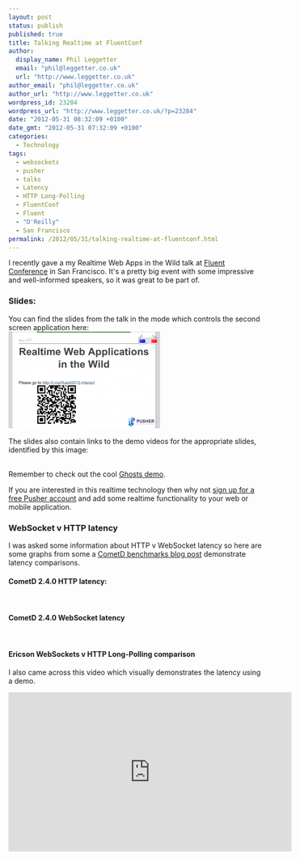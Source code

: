 ```yaml
---
layout: post
status: publish
published: true
title: Talking Realtime at FluentConf
author:
  display_name: Phil Leggetter
  email: "phil@leggetter.co.uk"
  url: "http://www.leggetter.co.uk"
author_email: "phil@leggetter.co.uk"
author_url: "http://www.leggetter.co.uk"
wordpress_id: 23284
wordpress_url: "http://www.leggetter.co.uk/?p=23284"
date: "2012-05-31 08:32:09 +0100"
date_gmt: "2012-05-31 07:32:09 +0100"
categories:
  - Technology
tags:
  - websockets
  - pusher
  - talks
  - Latency
  - HTTP Long-Polling
  - FluentConf
  - Fluent
  - "O'Reilly"
  - San Francisco
permalink: /2012/05/31/talking-realtime-at-fluentconf.html
---
```


<p>I recently gave a my Realtime Web Apps in the Wild talk at <a href="http://fluentconf.com">Fluent Conference</a> in San Francisco. It's a pretty big event with some impressive and well-informed speakers, so it was great to be part of.</p>
<h3>Slides:</h3>
<p>You can find the slides from the talk in the mode which controls the second screen application here:<br />
<a href="/pres/fluent2012/pres/?a71b8d8b7eef0ef6d98c"><img src="/wp-content/uploads/2012/05/rtwaw_slides-300x191.png" alt="" title="Realtime Web Apps in the Whild" width="300" height="191" class="aligncenter size-medium wp-image-23297" /></a></p>
<p>The slides also contain links to the demo videos for the appropriate slides, identified by this image:<br />
<img src="/pres/assets/images/tv.png" alt="" /></p>
<p>Remember to check out the cool <a href="http://ghosts.herokuapp.com">Ghosts demo</a>.</p>
<p>If you are interested in this realtime technology then why not <a href="http://pusher.com/signup">sign up for a free Pusher account</a> and add some realtime functionality to your web or mobile application.</p>
<h3>WebSocket v HTTP latency</h3>
<p>I was asked some information about HTTP v WebSocket latency so here are some graphs from some a <a href="http://webtide.intalio.com/2011/09/cometd-2-4-0-websocket-benchmarks/">CometD benchmarks blog post</a> demonstrate latency comparisons.</p>
<h4>CometD 2.4.0 HTTP latency:</h4>
<p><img src="http://webtide.intalio.com/wp-content/uploads/2011/09/http.png" alt="" /></p>
<h4>CometD 2.4.0 WebSocket latency</h4>
<p><img src="http://webtide.intalio.com/wp-content/uploads/2011/09/websocket.png" alt="" /></p>
<h4>Ericson WebSockets v HTTP Long-Polling comparison</h4>
<p>I also came across this video which visually demonstrates the latency using a demo.</p>
<p><iframe width="560" height="315" src="http://www.youtube.com/embed/Z897fkPn7Rw" frameborder="0" allowfullscreen></iframe></p>
